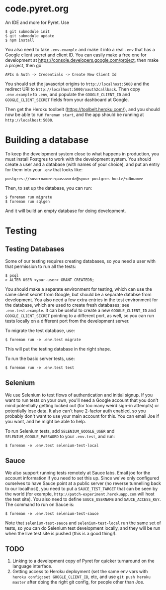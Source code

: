 
# code.pyret.org

An IDE and more for Pyret.  Use 

    $ git submodule init
    $ git submodule update
    $ npm install

You also need to take `.env.example` and make it into a real `.env` that has a
Google client secret and client ID.  You can easily make a free one for
development at https://console.developers.google.com/project, then make a
project, then go

    APIs & Auth -> Credentials -> Create New Client Id

You should set the javascript origins to `http://localhost:5000` and the
redirect URI to `http://localhost:5000/oauth2callback`.  Then copy
`.env.example` to `.env`, and populate the `GOOGLE_CLIENT_ID` and
`GOOGLE_CLIENT_SECRET` fields from your dashboard at Google.

Then get the Heroku toolbelt (https://toolbelt.heroku.com/), and you should
now be able to run `foreman start`, and the app should be running at
`http://localhost:5000`.


# Building a database

To keep the development system close to what happens in production, you must
install Postgres to work with the development system.  You should create a
user and a database (with names of your choice), and put an entry for them
into your `.env` that looks like:

    postgres://<username>:<password>@<your-postgres-host>/<dbname>

Then, to set up the database, you can run:

    $ foreman run migrate
    $ foreman run sqlgen

And it will build an empty database for doing development.

# Testing



## Testing Databases

Some of our testing requires creating databases, so you need a user with that
permission to run all the tests:

    $ psql
    > ALTER USER <your-user> GRANT CREATEDB;

You should make a separate environment for testing, which can use the same
client secret from Google, but should be a separate databse from development.
You also need a few extra entries in the test environment for the database,
which are used to create fresh databases; see `.env.test.example`.  It can be
useful to create a new `GOOGLE_CLIENT_ID` and `GOOGLE_CLIENT_SECRET` pointing
to a different port, as well, so you can run tests locally on a different port
from the development server.

To migrate the test database, use:

    $ foreman run -e .env.test migrate

This will put the testing database in the right shape.

To run the basic server tests, use:

    $ foreman run -e .env.test test


## Selenium

We use Selenium to test flows of authentication and initial signup.  If you
want to run tests on your own, you'll need a Google account that you don't
mind potentially getting locked out (for too many weird sign-in attempts) or
potentially lose data.  It also can't have 2-factor auth enabled, so you
probably don't want to use your main account for this.  You can email Joe if
you want, and he might be able to help.

To run Selenium tests, add `SELENIUM_GOOGLE_USER` and
`SELENIUM_GOOGLE_PASSWORD` to your `.env.test`, and run:

    $ foreman -e .env.test selenium-test-local

## Sauce

We also support running tests remotely at Sauce labs.  Email joe for the
account information if you need to set this up.  Since we've only configured
ourselves to have Sauce point at a public server (no reverse tunnelling back
to our localhost), you need to put a `SAUCE_TEST_TARGET` that can be seen by
the world (for example, `http://patch-experiment.herokuapp.com` will host the
test site).  You also need to define `SAUCE_USERNAME` and `SAUCE_ACCESS_KEY`.
The command to run on Sauce is:

    $ foreman -e .env.test selenium-test-sauce

Note that `selenium-test-sauce` and `selenium-test-local` run the same set of
tests, so you can do Selenium test development locally, and they will be run
when the live test site is pushed (this is a good thing!).



## TODO

1. Linking to a development copy of Pyret for quicker turnaround on the
   language interface.
2. Getting access to Heroku deployment (set the same env vars with `heroku
   config:set GOOGLE_CLIENT_ID`, etc, and use `git push heroku master` after
   doing the right git config, for people other than Joe.

